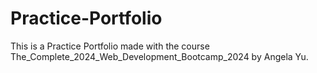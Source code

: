 # Practice-Portfolio
This is a Practice Portfolio made with the course The_Complete_2024_Web_Development_Bootcamp_2024 by Angela Yu. 
